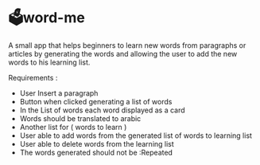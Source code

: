 <h1>🗳word-me</h1>

A small app that helps beginners to  learn new words from paragraphs or articles by generating the words and allowing the user to add the new words to his learning list.

Requirements :
<ul>
<li>User Insert a paragraph </li>
<li>Button when clicked  generating a list of words</li>
<li>In the List of words each word displayed as a card </li>
<li>Words should be translated to arabic </li>
<li>Another list for ( words to learn )</li>
<li>User able to add words from the generated list of words to learning list </li>
<li>User able to delete words from the learning list </li>
<li>The words generated should not be :Repeated</li>
</ul>
 
